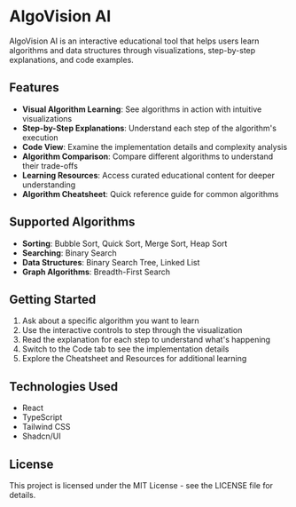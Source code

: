 
# AlgoVision AI

AlgoVision AI is an interactive educational tool that helps users learn algorithms and data structures through visualizations, step-by-step explanations, and code examples.

## Features

- **Visual Algorithm Learning**: See algorithms in action with intuitive visualizations
- **Step-by-Step Explanations**: Understand each step of the algorithm's execution
- **Code View**: Examine the implementation details and complexity analysis
- **Algorithm Comparison**: Compare different algorithms to understand their trade-offs
- **Learning Resources**: Access curated educational content for deeper understanding
- **Algorithm Cheatsheet**: Quick reference guide for common algorithms

## Supported Algorithms

- **Sorting**: Bubble Sort, Quick Sort, Merge Sort, Heap Sort
- **Searching**: Binary Search
- **Data Structures**: Binary Search Tree, Linked List
- **Graph Algorithms**: Breadth-First Search

## Getting Started

1. Ask about a specific algorithm you want to learn
2. Use the interactive controls to step through the visualization
3. Read the explanation for each step to understand what's happening
4. Switch to the Code tab to see the implementation details
5. Explore the Cheatsheet and Resources for additional learning

## Technologies Used

- React
- TypeScript
- Tailwind CSS
- Shadcn/UI

## License

This project is licensed under the MIT License - see the LICENSE file for details.
